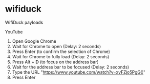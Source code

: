 # wifiduck
WifiDuck payloads

YouTube
1. Open Google Chrome
2. Wait for Chrome to open (Delay: 2 seconds)
3. Press Enter (to confirm the selection of Chrome)
4. Wait for Chrome to fully load (Delay: 2 seconds)
5. Press Alt + D (to focus on the address bar)
6. Wait for the address bar to be focused (Delay: 2 seconds)
7. Type the URL "https://www.youtube.com/watch?v=xvFZjo5PgG0"
8. Press Enter

